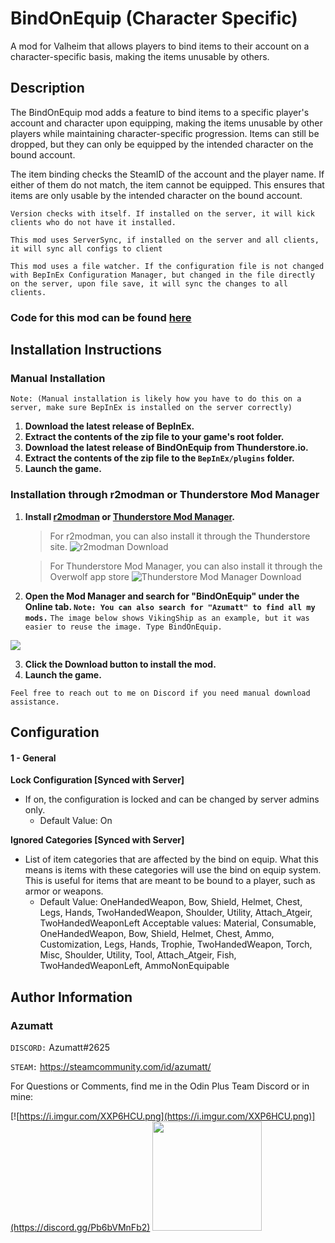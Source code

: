 # BindOnEquip (Character Specific)

A mod for Valheim that allows players to bind items to their account on a character-specific basis, making the items
unusable by others.

## Description

The BindOnEquip mod adds a feature to bind items to a specific player's account and character upon equipping, making the
items unusable by other players while maintaining character-specific progression. Items can still be dropped, but they
can only be equipped by the intended character on the bound account.

The item binding checks the SteamID of the account and the player name. If either of them do not match, the item cannot
be equipped. This ensures that items are only usable by the intended character on the bound account.

`Version checks with itself. If installed on the server, it will kick clients who do not have it installed.`

`This mod uses ServerSync, if installed on the server and all clients, it will sync all configs to client`

`This mod uses a file watcher. If the configuration file is not changed with BepInEx Configuration Manager, but changed in the file directly on the server, upon file save, it will sync the changes to all clients.`

### Code for this mod can be found [here](https://github.com/AzumattDev/BindOnEquip)


## Installation Instructions

### Manual Installation

`Note: (Manual installation is likely how you have to do this on a server, make sure BepInEx is installed on the server correctly)`

1. **Download the latest release of BepInEx.**
2. **Extract the contents of the zip file to your game's root folder.**
3. **Download the latest release of BindOnEquip from Thunderstore.io.**
4. **Extract the contents of the zip file to the `BepInEx/plugins` folder.**
5. **Launch the game.**

### Installation through r2modman or Thunderstore Mod Manager

1. **Install [r2modman](https://valheim.thunderstore.io/package/ebkr/r2modman/)
   or [Thunderstore Mod Manager](https://www.overwolf.com/app/Thunderstore-Thunderstore_Mod_Manager).**

   > For r2modman, you can also install it through the Thunderstore site.
   ![](https://i.imgur.com/s4X4rEs.png "r2modman Download")

   > For Thunderstore Mod Manager, you can also install it through the Overwolf app store
   ![](https://i.imgur.com/HQLZFp4.png "Thunderstore Mod Manager Download")
2. **Open the Mod Manager and search for "BindOnEquip" under the Online
   tab. `Note: You can also search for "Azumatt" to find all my mods.`**
   `The image below shows VikingShip as an example, but it was easier to reuse the image. Type BindOnEquip.`

![](https://i.imgur.com/5CR5XKu.png)

3. **Click the Download button to install the mod.**
4. **Launch the game.**

`Feel free to reach out to me on Discord if you need manual download assistance.`

## Configuration

#### 1 - General

**Lock Configuration [Synced with Server]**

* If on, the configuration is locked and can be changed by server admins only.
    * Default Value: On

**Ignored Categories [Synced with Server]**

* List of item categories that are affected by the bind on equip. What this means is items with these categories will
  use the bind on equip system. This is useful for items that are meant to be bound to a player, such as armor or
  weapons.
    * Default Value: OneHandedWeapon, Bow, Shield, Helmet, Chest, Legs, Hands, TwoHandedWeapon, Shoulder, Utility, Attach_Atgeir, TwoHandedWeaponLeft
      Acceptable values: Material, Consumable, OneHandedWeapon, Bow, Shield, Helmet, Chest, Ammo, Customization, Legs, Hands, Trophie, TwoHandedWeapon, Torch, Misc, Shoulder, Utility, Tool, Attach_Atgeir, Fish, TwoHandedWeaponLeft, AmmoNonEquipable

## Author Information

### Azumatt

`DISCORD:` Azumatt#2625

`STEAM:` https://steamcommunity.com/id/azumatt/

For Questions or Comments, find me in the Odin Plus Team Discord or in mine:

[![https://i.imgur.com/XXP6HCU.png](https://i.imgur.com/XXP6HCU.png)](https://discord.gg/Pb6bVMnFb2)
<a href="https://discord.gg/pdHgy6Bsng"><img src="https://i.imgur.com/Xlcbmm9.png" href="https://discord.gg/pdHgy6Bsng" width="175" height="175"></a>
